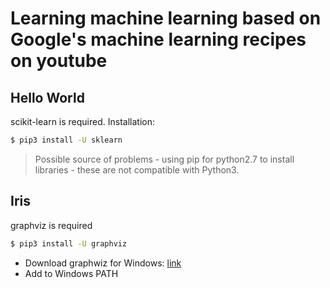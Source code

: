 # Learning machine learning based on Google's machine learning recipes on youtube

## Hello World
scikit-learn is required. Installation:

```sh
$ pip3 install -U sklearn
```

> Possible source of problems - using pip for python2.7 to install libraries - these are not compatible with Python3.

## Iris
graphviz is required

```sh
$ pip3 install -U graphviz
```

- Download graphwiz for Windows: [link](https://www.graphviz.org/download/)
- Add to Windows PATH